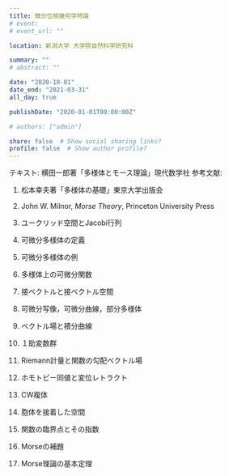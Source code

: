 ```yaml
---
title: 微分位相幾何学特論
# event: 
# event_url: ""

location: 新潟大学 大学院自然科学研究科

summary: ""
# abstract: ""

date: "2020-10-01"
date_end: "2021-03-31"
all_day: true

publishDate: "2020-01-01T00:00:00Z"

# authors: ["admin"]

share: false  # Show social sharing links?
profile: false  # Show author profile?
---
```


テキスト: 横田一郎著「多様体とモース理論」現代数学社
参考文献:
1. 松本幸夫著「多様体の基礎」東京大学出版会
2. John W. Milnor, *Morse Theory*, Princeton University Press

1. ユークリッド空間とJacobi行列
2. 可微分多様体の定義
3. 可微分多様体の例
4. 多様体上の可微分関数
5. 接ベクトルと接ベクトル空間
6. 可微分写像，可微分曲線，部分多様体
7. ベクトル場と積分曲線
8. １助変数群
9. Riemann計量と関数の勾配ベクトル場
10. ホモトピー同値と変位レトラクト
11. CW複体
12. 胞体を接着した空間
13. 関数の臨界点とその指数
14. Morseの補題
15. Morse理論の基本定理
